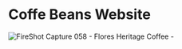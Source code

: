 # Coffe Beans Website
![FireShot Capture 058 - Flores Heritage Coffee - ](https://github.com/user-attachments/assets/dd84088f-219d-45d9-baf6-015d6f767238)
